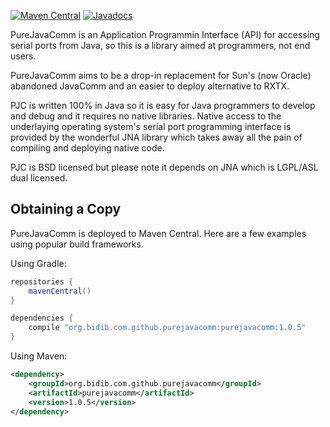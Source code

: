 [![Maven Central](https://maven-badges.herokuapp.com/maven-central/org.bidib.com.github.purejavacomm/purejavacomm/badge.svg)](https://maven-badges.herokuapp.com/maven-central/org.bidib.com.github.purejavacomm/purejavacomm)
[![Javadocs](https://www.javadoc.io/badge/org.bidib.com.github.purejavacomm/purejavacomm.svg)](https://www.javadoc.io/doc/org.bidib.com.github.purejavacomm/purejavacomm)


PureJavaComm is an Application Programmin Interface (API) for accessing serial ports from Java, so this is a library aimed at programmers, not end users.

PureJavaComm aims to be a drop-in replacement for Sun's (now Oracle) abandoned JavaComm and an easier to deploy alternative to RXTX.

PJC is written 100% in Java so it is easy for Java programmers to develop and debug and it requires no native libraries. Native access to the underlaying operating system's serial port programming interface is provided by the wonderful JNA library which takes away all the pain of compiling and deploying native code.

PJC is BSD licensed but please note it depends on JNA which is LGPL/ASL dual licensed.

## Obtaining a Copy

PureJavaComm is deployed to Maven Central. Here are a few examples using popular build frameworks.

Using Gradle:
```groovy
repositories {
    mavenCentral()
}

dependencies {
    compile "org.bidib.com.github.purejavacomm:purejavacomm:1.0.5"
}
```
Using Maven:
```xml
<dependency>
    <groupId>org.bidib.com.github.purejavacomm</groupId>
    <artifactId>purejavacomm</artifactId>
    <version>1.0.5</version>
</dependency>
```
